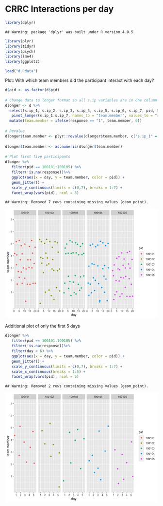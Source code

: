 CRRC Interactions per day
================

``` r
library(dplyr)
```

    ## Warning: package 'dplyr' was built under R version 4.0.5

``` r
library(plyr)
library(tidyr)
library(psych)
library(lme4)
library(ggplot2)
```

``` r
load("d.Rdata")
```

Plot: With which team members did the participant interact with each
day?

``` r
d$pid <- as.factor(d$pid)

# Change data to longer format so all s.ip variables are in one column
dlonger <- d %>% 
  select(s.ip_1, s.ip_2, s.ip_3, s.ip_4, s.ip_5, s.ip_6, s.ip_7, pid, team, team_size, tid, day, type) %>%
   pivot_longer(s.ip_1:s.ip_7, names_to = "team.member", values_to = "response") %>%
  mutate(team.member = ifelse(response == "1", team.member, 0)) 

# Revalue
dlonger$team.member <- plyr::revalue(dlonger$team.member, c("s.ip_1" = "1", "s.ip_2" = "2", "s.ip_3" = "3", "s.ip_4" = "4", "s.ip_5" = "5", "s.ip_6" = "6", "s.ip_7" = "7"))

dlonger$team.member <- as.numeric(dlonger$team.member)

# Plot first five participants
dlonger %>%
   filter(pid == 100101:100105) %>%
   filter(!is.na(response))%>%
   ggplot(aes(x = day, y = team.member, color = pid)) +
   geom_jitter() + 
   scale_y_continuous(limits = c(0,7), breaks = 1:7) +
   facet_wrap(vars(pid), ncol = 5)
```

    ## Warning: Removed 7 rows containing missing values (geom_point).

![](CRRC-Interactions-per-day_files/figure-gfm/unnamed-chunk-3-1.png)<!-- -->

Additional plot of only the first 5 days

``` r
dlonger %>%
   filter(pid == 100101:100105) %>%
   filter(!is.na(response))%>%
   filter(day < 6) %>%
   ggplot(aes(x = day, y = team.member, color = pid)) +
   geom_jitter() + 
   scale_y_continuous(limits = c(0,7), breaks = 1:7) +
   scale_x_continuous(breaks = 1:5) +
   facet_wrap(vars(pid), ncol = 5)
```

    ## Warning: Removed 2 rows containing missing values (geom_point).

![](CRRC-Interactions-per-day_files/figure-gfm/unnamed-chunk-4-1.png)<!-- -->

